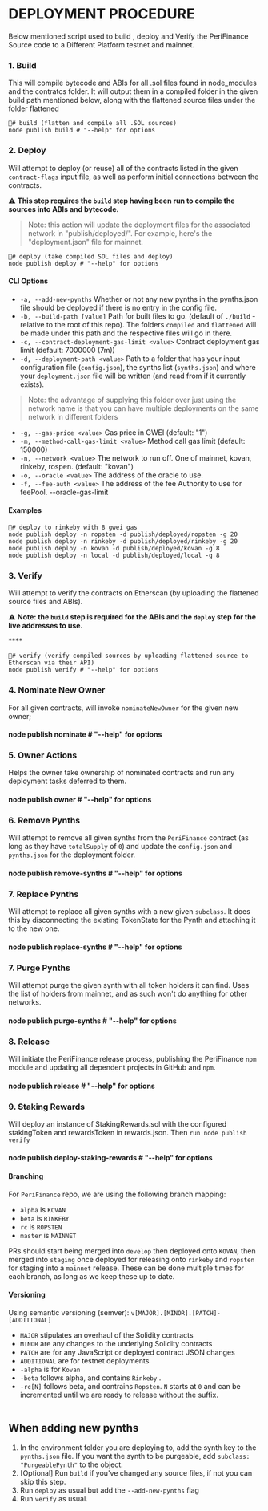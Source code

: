 # DEPLOYMENT PROCEDURE

Below mentioned script used to build , deploy and Verify  the PeriFinance Source  code to a Different Platform testnet and mainnet.

### 1. Build <a id="1-build"></a>

This will compile bytecode and ABIs for all .sol files found in node\_modules and the contratcs folder. It will output them in a compiled  folder in the given build path mentioned below, along with the flattened source files under the folder flattened

```text
# build (flatten and compile all .SOL sources)
node publish build # "--help" for options
```

### 2. Deploy <a id="2-deploy"></a>

Will attempt to deploy \(or reuse\) all of the contracts listed in the given `contract-flags` input file, as well as perform initial connections between the contracts.

:warning: **This step requires the `build` step having been run to compile the sources into ABIs and bytecode.**

> Note: this action will update the deployment files for the associated network in "publish/deployed/". For example, here's the "deployment.json" file for mainnet.

```text
# deploy (take compiled SOL files and deploy)
node publish deploy # "--help" for options
```

#### CLI Options <a id="cli-options"></a>

* `-a, --add-new-pynths` Whether or not any new pynths in the pynths.json file should be deployed if there is no entry in the config file.
* `-b, --build-path [value]` Path for built files to go. \(default of `./build` - relative to the root of this repo\). The folders `compiled` and `flattened` will be made under this path and the respective files will go in there.
* `-c, --contract-deployment-gas-limit <value>` Contract deployment gas limit \(default: 7000000 \(7m\)\)
* `-d, --deployment-path <value>` Path to a folder that has your input configuration file \(`config.json`\), the synths list \(`synths.json`\) and where your `deployment.json` file will be written \(and read from if it currently exists\).  

> Note: the advantage of supplying this folder over just using the network name is that you can have multiple deployments on the same network in different folders

* `-g, --gas-price <value>` Gas price in GWEI \(default: "1"\)
* `-m, --method-call-gas-limit <value>` Method call gas limit \(default: 150000\)
* `-n, --network <value>` The network to run off. One of mainnet, kovan, rinkeby, rospen. \(default: "kovan"\)
* `-o, --oracle <value>` The address of the oracle to use. 
* `-f, --fee-auth <value>` The address of the fee Authority to use for feePool.  --oracle-gas-limit 

#### Examples <a id="examples"></a>

```text
# deploy to rinkeby with 8 gwei gas
node publish deploy -n ropsten -d publish/deployed/ropsten -g 20
node publish deploy -n rinkeby -d publish/deployed/rinkeby -g 20
node publish deploy -n kovan -d publish/deployed/kovan -g 8
node publish deploy -n local -d publish/deployed/local -g 8
```

### 3. Verify <a id="3-verify"></a>

Will attempt to verify the contracts on Etherscan \(by uploading the flattened source files and ABIs\).

:warning: **Note: the `build` step is required for the ABIs and the `deploy` step for the live addresses to use.**

\*\*\*\*

```text
# verify (verify compiled sources by uploading flattened source to Etherscan via their API)
node publish verify # "--help" for options
```

### 4. Nominate New Owner <a id="4-nominate-new-owner"></a>

For all given contracts, will invoke `nominateNewOwner` for the given new owner;

#### node publish nominate \# "--help" for options

### 5. Owner Actions <a id="5-owner-actions"></a>

Helps the owner take ownership of nominated contracts and run any deployment tasks deferred to them.

#### node publish owner \# "--help" for options

### 6. Remove **P**ynths <a id="6-remove-synths"></a>

Will attempt to remove all given synths from the `PeriFinance` contract \(as long as they have `totalSupply` of `0`\) and update the `config.json` and `pynths.json` for the deployment folder.

#### node publish remove-synths \# "--help" for options

### 7. Replace Pynths <a id="7-replace-synths"></a>

Will attempt to replace all given synths with a new given `subclass`. It does this by disconnecting the existing TokenState for the Pynth and attaching it to the new one.

#### node publish replace-synths \# "--help" for options

### 7. Purge Pynths <a id="7-purge-synths"></a>

Will attempt purge the given synth with all token holders it can find. Uses the list of holders from mainnet, and as such won't do anything for other networks.

#### node publish purge-synths \# "--help" for options

### 8. Release <a id="8-release"></a>

Will initiate the  PeriFinance release process, publishing the PeriFinance `npm` module and updating all dependent projects in GitHub and `npm`.

#### node publish release \# "--help" for options

### 9. Staking Rewards <a id="9-staking-rewards"></a>

Will deploy an instance of StakingRewards.sol with the configured stakingToken and rewardsToken in rewards.json. Then `run node publish verify`

#### node publish deploy-staking-rewards \# "--help" for options

#### Branching <a id="branching"></a>

For `PeriFinance` repo, we are using the following branch mapping:

* `alpha` is `KOVAN`
* `beta` is `RINKEBY`
* `rc` is `ROPSTEN`
* `master` is `MAINNET`

PRs should start being merged into `develop` then deployed onto `KOVAN`, then merged into `staging` once deployed for releasing onto `rinkeby` and `ropsten` for staging into a `mainnet` release. These can be done multiple times for each branch, as long as we keep these up to date.

#### Versioning <a id="versioning"></a>

Using semantic versioning \(semver\): `v[MAJOR].[MINOR].[PATCH]-[ADDITIONAL]`

* `MAJOR` stipulates an overhaul of the Solidity contracts
* `MINOR` are any changes to the underlying Solidity contracts
* `PATCH` are for any JavaScript or deployed contract JSON changes
* `ADDITIONAL` are for testnet deployments
* `-alpha` is for `Kovan`
* `-beta` follows alpha, and contains `Rinkeby` .
* `-rc[N]` follows beta, and contrains `Ropsten`. `N` starts at `0` and can be incremented until we are ready to release without the suffix.

|  |
| :--- |


## When adding new pynths <a id="when-adding-new-synths"></a>

1. In the environment folder you are deploying to, add the synth key to the `pynths.json` file. If you want the synth to be purgeable, add `subclass: "PurgeablePynth"` to the object.
2. \[Optional\] Run `build` if you've changed any source files, if not you can skip this step.
3. Run `deploy` as usual but add the `--add-new-pynths` flag
4. Run `verify` as usual.

